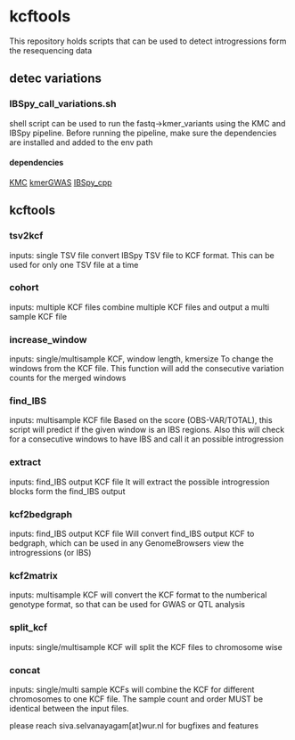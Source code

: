 # kcftools
This repository holds scripts that can be used to detect introgressions form the resequencing data

## detec variations
### IBSpy_call_variations.sh
shell script can be used to run the fastq->kmer_variants using the KMC and IBSpy pipeline. Before running the pipeline, make sure the dependencies are installed and added to the env path

#### dependencies
[KMC](https://github.com/refresh-bio/KMC)
[kmerGWAS](https://github.com/voichek/kmersGWAS)
[IBSpy_cpp](https://github.com/Uauy-Lab/IBSpy)

## kcftools 

### tsv2kcf 
inputs: single TSV file
convert IBSpy TSV file to KCF format. This can be used for only one TSV file at a time

### cohort 
inputs: multiple KCF files
combine multiple KCF files and output a multi sample KCF file

### increase_window 
inputs: single/multisample KCF, window length, kmersize
To change the windows from the KCF file. This function will add the consecutive variation counts for the merged windows

### find_IBS
inputs: multisample KCF file
Based on the score (OBS-VAR/TOTAL), this script will predict if the given window is an IBS regions. Also this will check for a consecutive windows to have IBS and call it an possible introgression

### extract
inputs: find_IBS output KCF file
It will extract the possible introgression blocks form the find_IBS output

### kcf2bedgraph
inputs: find_IBS output KCF file
Will convert find_IBS output KCF to bedgraph, which can be used in any GenomeBrowsers view the introgressions (or IBS)

### kcf2matrix 
inputs: multisample KCF
will convert the KCF format to the numberical genotype format, so that can be used for GWAS or QTL analysis

### split_kcf 
inputs: single/multisample KCF
will split the KCF files to chromosome wise

### concat 
inputs: single/multi sample KCFs
will combine the KCF for different chromosomes to one KCF file. The sample count and order MUST be identical between the input files.


please reach siva.selvanayagam[at]wur.nl for bugfixes and features